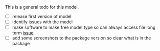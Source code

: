 This is a general todo for this model.

- [ ] release first version of model
- [ ] identify issues with the model
- [ ] make software to make free model type so can always access file long term [issue](https://github.com/newpalmyra/modeling/issues/1)
- [ ] add some screenshots to the package version so clear what is in the package
